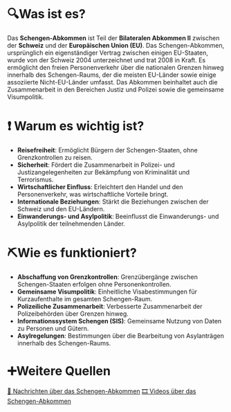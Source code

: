 # 🔍Was ist es?
Das **Schengen-Abkommen** ist Teil der **Bilateralen Abkommen II** zwischen der **Schweiz** und der **Europäischen Union (EU)**. Das Schengen-Abkommen, ursprünglich ein eigenständiger Vertrag zwischen einigen EU-Staaten, wurde von der Schweiz 2004 unterzeichnet und trat 2008 in Kraft. Es ermöglicht den freien Personenverkehr über die nationalen Grenzen hinweg innerhalb des Schengen-Raums, der die meisten EU-Länder sowie einige assoziierte Nicht-EU-Länder umfasst. Das Abkommen beinhaltet auch die Zusammenarbeit in den Bereichen Justiz und Polizei sowie die gemeinsame Visumpolitik.

# ❗ Warum es wichtig ist?
- **Reisefreiheit**: Ermöglicht Bürgern der Schengen-Staaten, ohne Grenzkontrollen zu reisen.
- **Sicherheit**: Fördert die Zusammenarbeit in Polizei- und Justizangelegenheiten zur Bekämpfung von Kriminalität und Terrorismus.
- **Wirtschaftlicher Einfluss**: Erleichtert den Handel und den Personenverkehr, was wirtschaftliche Vorteile bringt.
- **Internationale Beziehungen**: Stärkt die Beziehungen zwischen der Schweiz und den EU-Ländern.
- **Einwanderungs- und Asylpolitik**: Beeinflusst die Einwanderungs- und Asylpolitik der teilnehmenden Länder.

# ⛏Wie es funktioniert?
- **Abschaffung von Grenzkontrollen**: Grenzübergänge zwischen Schengen-Staaten erfolgen ohne Personenkontrollen.
- **Gemeinsame Visumpolitik**: Einheitliche Visabestimmungen für Kurzaufenthalte im gesamten Schengen-Raum.
- **Polizeiliche Zusammenarbeit**: Verbesserte Zusammenarbeit der Polizeibehörden über Grenzen hinweg.
- **Informationssystem Schengen (SIS)**: Gemeinsame Nutzung von Daten zu Personen und Gütern.
- **Asylregelungen**: Bestimmungen über die Bearbeitung von Asylanträgen innerhalb des Schengen-Raums.

# ➕Weitere Quellen
[📄 Nachrichten über das Schengen-Abkommen](https://www.google.com/search?q=Schengen-Abkommen&tbm=nws)
[🎞 Videos über das Schengen-Abkommen](https://www.google.com/search?q=Schengen-Abkommen&tbm=vid)